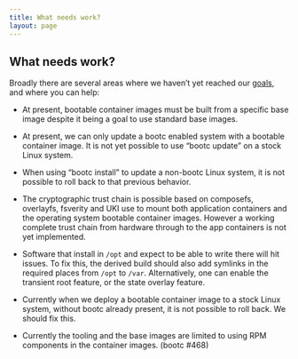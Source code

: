 ```yaml
---
title: What needs work?
layout: page
---
```


## What needs work?

Broadly there are several areas where we haven’t yet reached our [goals](mission.md), and where you can help:

 * At present, bootable container images must be built from a specific base image despite it being a goal to use standard base images.

 * At present, we can only update a bootc enabled system with a bootable container image. It is not yet possible to use “bootc update” on a stock Linux system.

 * When using “bootc install” to update a non-bootc Linux system, it is not possible to roll back to that previous behavior.

 * The cryptographic trust chain is possible based on composefs, overlayfs, fsverity and UKI use to mount both application containers and the operating system bootable container images. However a working complete trust chain from hardware through to the app containers is not yet implemented.

 * Software that install in `/opt` and expect to be able to write there will hit issues. To fix this, the derived build should also add symlinks in the required places from `/opt` to `/var`. Alternatively, one can enable the transient root feature, or the state overlay feature.

 * Currently when we deploy a bootable container image to a stock Linux system, without bootc already present, it is not possible to roll back. We should fix this.

 * Currently the tooling and the base images are limited to using RPM components in the container images. (bootc #468)
